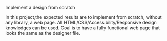Implement a design from scratch

In this project,the expected results are to implement from scratch, without any library, a web page. All HTML/CSS/Accessibility/Responsive design knowledges can be used.
Goal is to have a fully functional web page that looks the same as the designer file.
